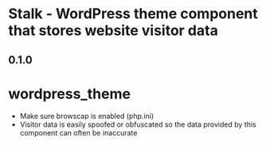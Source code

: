 # Stalk - WordPress theme component that stores website visitor data
## 0.1.0
# wordpress_theme

* Make sure browscap is enabled (php.ini)
* Visitor data is easily spoofed or obfuscated so the data provided by this component can often be inaccurate